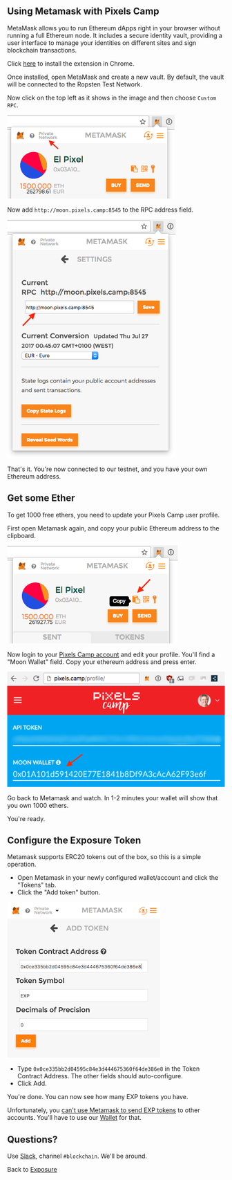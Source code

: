 ## Using Metamask with Pixels Camp

MetaMask allows you to run Ethereum dApps right in your browser without running a full Ethereum node. It includes a secure identity vault, providing a user interface to manage your identities on different sites and sign blockchain transactions.

Click [here][5] to install the extension in Chrome.

Once installed, open MetaMask and create a new vault. By default, the vault will be connected to the Ropsten Test Network.

Now click on the top left as it shows in the image and then choose `Custom RPC`.

![add custom tesnet](imgs/add-testnet.png)

Now add `http://moon.pixels.camp:8545` to the RPC address field.

![add custom tesnet](imgs/add-rpc.png)

That's it. You're now connected to our testnet, and you have your own Ethereum address.

## Get some Ether

To get 1000 free ethers, you need to update your Pixels Camp user profile.

First open Metamask again, and copy your public Ethereum address to the clipboard.

![copy address](imgs/copy-address.png)

Now login to your [Pixels Camp account][7] and edit your profile. You'll find a "Moon Wallet" field. Copy your ethereum address and press enter.

![copy address](imgs/profile.png)

Go back to Metamask and watch. In 1-2 minutes your wallet will show that you own 1000 ethers.

You're ready.

## Configure the Exposure Token

Metamask supports ERC20 tokens out of the box, so this is a simple operation.

 * Open Metamask in your newly configured wallet/account and click the "Tokens" tab.
 * Click the "Add token" button.

![copy address](imgs/addtoken.png)

 * Type `0x0ce335bb2d04595c84e3d444675360f64de386e8` in the Token Contract Address. The other fields should auto-configure.
 * Click Add.

You're done. You can now see how many EXP tokens you have.

Unfortunately, you [can't use Metamask to send EXP tokens][11] to other accounts. You'll have to use our [Wallet][12] for that.

## Questions?

Use [Slack][8], channel `#blockchain`. We'll be around.

Back to [Exposure][13]

[1]: https://ethereum.org/
[2]: https://ethereum.org/ether
[3]: http://consensys.github.io/developers/articles/101-noob-intro/
[4]: https://github.com/ethereum/go-ethereum/wiki/Contract-Tutorial
[5]: https://chrome.google.com/webstore/detail/metamask/nkbihfbeogaeaoehlefnkodbefgpgknn
[6]: https://metamask.io/
[7]: https://pixels.camp/
[8]: https://github.com/PixelsCamp/docs/blob/master/SLACK.md
[9]: http://moon.pixels.camp:8547/
[10]: https://github.com/gobitfly/etherchain-light
[11]: http://metamask.consensyssupport.happyfox.com/kb/article/4-managing-tokens
[12]: MEW.md
[13]: README.md
